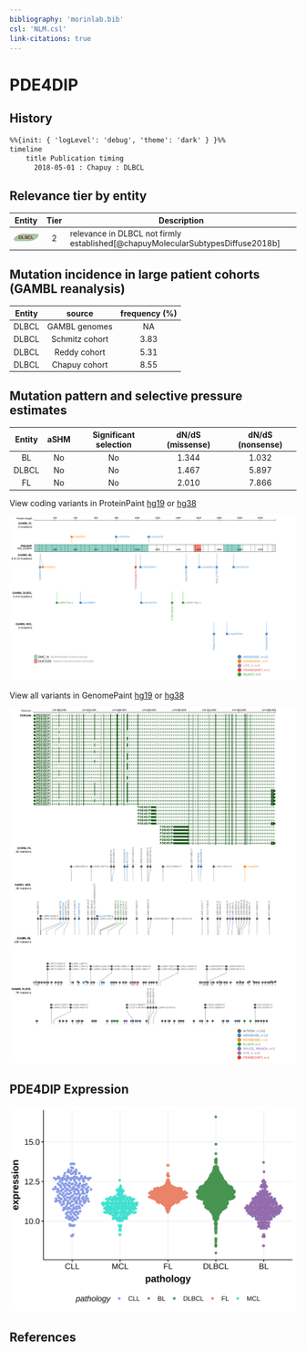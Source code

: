 ```yaml
---
bibliography: 'morinlab.bib'
csl: 'NLM.csl'
link-citations: true
---
```

# PDE4DIP

## History
```mermaid
%%{init: { 'logLevel': 'debug', 'theme': 'dark' } }%%
timeline
    title Publication timing
      2018-05-01 : Chapuy : DLBCL
```

## Relevance tier by entity

|Entity|Tier|Description                              |
|:------:|:----:|-----------------------------------------|
|![DLBCL](images/icons/DLBCL_tier2.png) |2   |relevance in DLBCL not firmly established[@chapuyMolecularSubtypesDiffuse2018b]|

## Mutation incidence in large patient cohorts (GAMBL reanalysis)

|Entity|source        |frequency (%)|
|:------:|:--------------:|:-------------:|
|DLBCL |GAMBL genomes |  NA         |
|DLBCL |Schmitz cohort|3.83         |
|DLBCL |Reddy cohort  |5.31         |
|DLBCL |Chapuy cohort |8.55         |

## Mutation pattern and selective pressure estimates

|Entity|aSHM|Significant selection|dN/dS (missense)|dN/dS (nonsense)|
|:------:|:----:|:---------------------:|:----------------:|:----------------:|
|BL    |No  |No                   |1.344           |1.032           |
|DLBCL |No  |No                   |1.467           |5.897           |
|FL    |No  |No                   |2.010           |7.866           |


View coding variants in ProteinPaint [hg19](https://morinlab.github.io/LLMPP/GAMBL/PDE4DIP_protein.html)  or [hg38](https://morinlab.github.io/LLMPP/GAMBL/PDE4DIP_protein_hg38.html)

![](images/proteinpaint/PDE4DIP_NM_014644.svg)

View all variants in GenomePaint [hg19](https://morinlab.github.io/LLMPP/GAMBL/PDE4DIP.html)  or [hg38](https://morinlab.github.io/LLMPP/GAMBL/PDE4DIP_hg38.html)

![](images/proteinpaint/PDE4DIP.svg)

## PDE4DIP Expression
![](images/gene_expression/PDE4DIP_by_pathology.svg)
<!-- ORIGIN: chapuyMolecularSubtypesDiffuse2018b -->
<!-- DLBCL: chapuyMolecularSubtypesDiffuse2018b -->

## References

